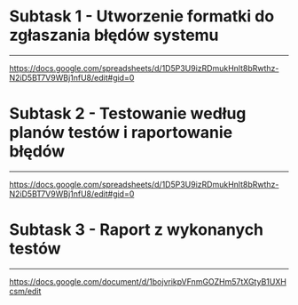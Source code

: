 # Subtask 1 - Utworzenie formatki do zgłaszania błędów systemu
-----
https://docs.google.com/spreadsheets/d/1D5P3U9izRDmukHnlt8bRwthz-N2iD5BT7V9WBj1nfU8/edit#gid=0

# Subtask 2 - Testowanie według planów testów i raportowanie błędów
----
https://docs.google.com/spreadsheets/d/1D5P3U9izRDmukHnlt8bRwthz-N2iD5BT7V9WBj1nfU8/edit#gid=0

# Subtask 3 - Raport z wykonanych testów
----
https://docs.google.com/document/d/1bojvrikpVFnmGOZHm57tXGtyB1UXHcsm/edit
